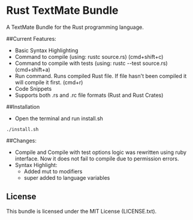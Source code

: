 # Rust TextMate Bundle 

A TextMate Bundle for the Rust programming language.

##Current Features:

- Basic Syntax Highlighting
- Command to compile (using: rustc source.rs) (cmd+shift+c)
- Command to compile with tests (using: rustc --test source.rs) (cmd+shift+a)
- Run command. Runs compiled Rust file. If file hasn't been compiled it will compile it first. (cmd+r)
- Code Snippets
- Supports both .rs and .rc file formats (Rust and Rust Crates)


##Installation

- Open the terminal and run install.sh

```
./install.sh
```


##Changes:
- Compile and Compile with test options logic was rewritten using ruby interface. Now it does not fail to compile due to permission errors.
- Syntax Highlight: 
	- Added mut to modifiers
	- super added to language variables


## License

This bundle is licensed under the MIT License (LICENSE.txt).
